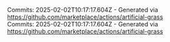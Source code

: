 Commits: 2025-02-02T10:17:17.604Z - Generated via https://github.com/marketplace/actions/artificial-grass
<br>
Commits: 2025-02-02T10:17:17.604Z - Generated via https://github.com/marketplace/actions/artificial-grass
<br>
